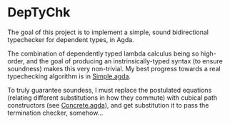 # DepTyChk

The goal of this project is to implement a simple, sound bidirectional typechecker for dependent types, in Agda.

The combination of dependently typed lambda calculus being so high-order, and the goal of producing an instrinsically-typed syntax (to ensure soundness) makes this very non-trivial. My best progress towards a real typechecking algorithm is in [Simple.agda](./DepTyChk/Simple.agda). 

To truly guarantee soundess, I must replace the postulated equations (relating different substitutions in how they commute) with cubical path constructors (see [Concrete.agda](./DepTyChk/Concrete.agda)), and get substitution it to pass the termination checker, somehow...
